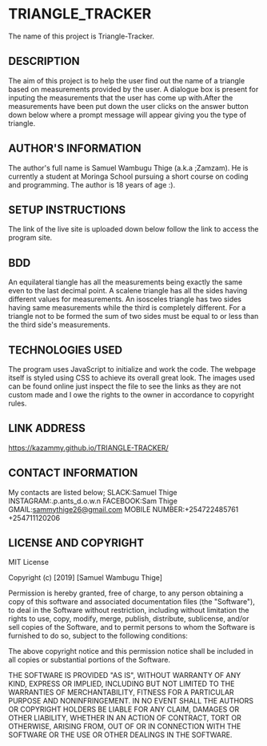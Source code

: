# TRIANGLE_TRACKER
The name of this project is Triangle-Tracker.
## DESCRIPTION
The aim of this project is to help the user find out the name of a triangle based on measurements provided by the user. A dialogue box is present for inputing the measurements that the user has come up with.After the measurements have been put down the user clicks on the answer button down below where a prompt message will appear giving you the type of triangle.
## AUTHOR'S INFORMATION
The author's full name is Samuel Wambugu Thige (a.k.a ;Zamzam).
He is currently a student at Moringa School pursuing a short course on coding and programming.
The author is 18 years of age :).
## SETUP INSTRUCTIONS
The link of the live site is uploaded down below follow the link to access the program site. 
## BDD
An equilateral tiangle has all the measurements being exactly the same even to the last decimal point.
A scalene triangle has all the sides having different values for measurements.
An isosceles triangle has two sides having same measurements while the third is completely different.
For a triangle not to be formed the sum of two sides must be  equal to or less than the third side's measurements.
## TECHNOLOGIES USED
The program uses JavaScript to initialize and work the code.
The webpage itself is styled using CSS to achieve its overall great look.
The images used can be found online just inspect the file to see the links as they are  not custom made and I owe the rights to the owner in accordance to copyright rules.
## LINK ADDRESS
https://kazammy.github.io/TRIANGLE-TRACKER/
## CONTACT INFORMATION
My contacts are listed below;
SLACK:Samuel Thige
INSTAGRAM:.p.ants_d.o.w.n
FACEBOOK:Sam Thige
GMAIL:sammythige26@gmail.com
MOBILE NUMBER:+254722485761
              +254711120206
## LICENSE AND COPYRIGHT
MIT License

Copyright (c) [2019] [Samuel Wambugu Thige]

Permission is hereby granted, free of charge, to any person obtaining a copy
of this software and associated documentation files (the "Software"), to deal
in the Software without restriction, including without limitation the rights
to use, copy, modify, merge, publish, distribute, sublicense, and/or sell
copies of the Software, and to permit persons to whom the Software is
furnished to do so, subject to the following conditions:

The above copyright notice and this permission notice shall be included in all
copies or substantial portions of the Software.

THE SOFTWARE IS PROVIDED "AS IS", WITHOUT WARRANTY OF ANY KIND, EXPRESS OR
IMPLIED, INCLUDING BUT NOT LIMITED TO THE WARRANTIES OF MERCHANTABILITY,
FITNESS FOR A PARTICULAR PURPOSE AND NONINFRINGEMENT. IN NO EVENT SHALL THE
AUTHORS OR COPYRIGHT HOLDERS BE LIABLE FOR ANY CLAIM, DAMAGES OR OTHER
LIABILITY, WHETHER IN AN ACTION OF CONTRACT, TORT OR OTHERWISE, ARISING FROM,
OUT OF OR IN CONNECTION WITH THE SOFTWARE OR THE USE OR OTHER DEALINGS IN THE
SOFTWARE.
